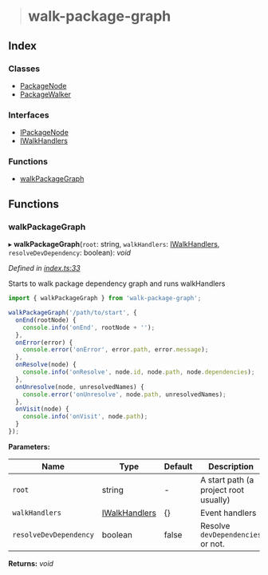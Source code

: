 > # walk-package-graph

## Index

### Classes

* [PackageNode](classes/packagenode.md)
* [PackageWalker](classes/packagewalker.md)

### Interfaces

* [IPackageNode](interfaces/ipackagenode.md)
* [IWalkHandlers](interfaces/iwalkhandlers.md)

### Functions

* [walkPackageGraph](globals.md#walkpackagegraph)

## Functions

###  walkPackageGraph

▸ **walkPackageGraph**(`root`: string, `walkHandlers`: [IWalkHandlers](interfaces/iwalkhandlers.md), `resolveDevDependency`: boolean): *void*

*Defined in [index.ts:33](https://github.com/ajaxlab/walk-package-graph/blob/9273b65/src/index.ts#L33)*

Starts to walk package dependency graph and runs walkHandlers

```typescript
import { walkPackageGraph } from 'walk-package-graph';

walkPackageGraph('/path/to/start', {
  onEnd(rootNode) {
    console.info('onEnd', rootNode + '');
  },
  onError(error) {
    console.error('onError', error.path, error.message);
  },
  onResolve(node) {
    console.info('onResolve', node.id, node.path, node.dependencies);
  },
  onUnresolve(node, unresolvedNames) {
    console.error('onUnresolve', node.path, unresolvedNames);
  },
  onVisit(node) {
    console.info('onVisit', node.path);
  }
});
```

**Parameters:**

Name | Type | Default | Description |
------ | ------ | ------ | ------ |
`root` | string | - | A start path (a project root usually) |
`walkHandlers` | [IWalkHandlers](interfaces/iwalkhandlers.md) |  {} | Event handlers |
`resolveDevDependency` | boolean | false | Resolve `devDependencies` or not.  |

**Returns:** *void*
